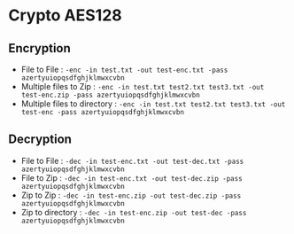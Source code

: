 # Crypto AES128


## Encryption

- File to File : ``` -enc -in test.txt -out test-enc.txt -pass azertyuiopqsdfghjklmwxcvbn ```
- Multiple files to Zip : ``` -enc -in test.txt test2.txt test3.txt -out test-enc.zip -pass azertyuiopqsdfghjklmwxcvbn ```
- Multiple files to directory : ``` -enc -in test.txt test2.txt test3.txt -out test-enc -pass azertyuiopqsdfghjklmwxcvbn ```

## Decryption

- File to File : ``` -dec -in test-enc.txt -out test-dec.txt -pass azertyuiopqsdfghjklmwxcvbn ```
- File to Zip : ``` -dec -in test-enc.txt -out test-dec.zip -pass azertyuiopqsdfghjklmwxcvbn ```
- Zip to Zip : ``` -dec -in test-enc.zip -out test-dec.zip -pass azertyuiopqsdfghjklmwxcvbn ```
- Zip to directory : ``` -dec -in test-enc.zip -out test-dec -pass azertyuiopqsdfghjklmwxcvbn ```
